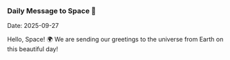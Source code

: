 ### Daily Message to Space 🌌
Date: 2025-09-27

Hello, Space! 🌍 We are sending our greetings to the universe from Earth on this beautiful day!
